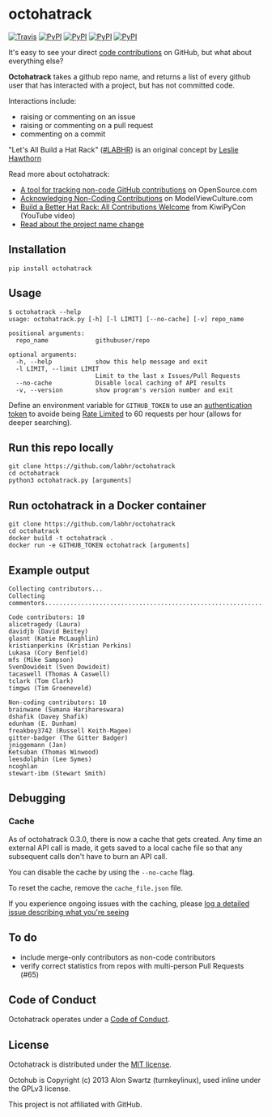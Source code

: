 # octohatrack

[![Travis](https://img.shields.io/travis/LABHR/octohatrack.svg)](https://travis-ci.org/labhr/octohatrack)
[![PyPI](https://img.shields.io/pypi/v/octohatrack.svg)]()
[![PyPI](https://img.shields.io/pypi/pyversions/octohatrack.svg)]()
[![PyPI](https://img.shields.io/pypi/l/octohatrack.svg)]()
[![PyPI](https://img.shields.io/pypi/implementation/octohatrack.svg)]()

It's easy to see your direct [code contributions](https://help.github.com/articles/why-are-my-contributions-not-showing-up-on-my-profile/)
on GitHub, but what about everything else?

**Octohatrack** takes a github repo name, and returns a list of every
github user that has interacted with a project, but has not committed
code.

Interactions include:

-   raising or commenting on an issue
-   raising or commenting on a pull request
-   commenting on a commit

"Let's All Build a Hat Rack" ([\#LABHR](https://twitter.com/search?q=%23LABHR&src=typd)) is an
original concept by [Leslie Hawthorn](http://hawthornlandings.org/2015/02/13/a-place-to-hang-your-hat/)

Read more about octohatrack:

-   [A tool for tracking non-code GitHub contributions](https://opensource.com/life/15/10/octohatrack-github-non-code-contribution-tracker) on OpenSource.com
-   [Acknowledging Non-Coding Contributions](https://modelviewculture.com/pieces/acknowledging-non-coding-contributions) on ModelViewCulture.com
-   [Build a Better Hat Rack: All Contributions Welcome](https://www.youtube.com/watch?v=wQxFKxbWcFM) from KiwiPyCon (YouTube video)
-   [Read about the project name change](http://glasnt.com/blog/2015/11/21/goodbye-octohat.html)

## Installation

```
pip install octohatrack
```

## Usage

```
$ octohatrack --help
usage: octohatrack.py [-h] [-l LIMIT] [--no-cache] [-v] repo_name

positional arguments:
  repo_name             githubuser/repo

optional arguments:
  -h, --help            show this help message and exit
  -l LIMIT, --limit LIMIT
                        Limit to the last x Issues/Pull Requests
  --no-cache            Disable local caching of API results
  -v, --version         show program's version number and exit
```

Define an environment variable for `GITHUB_TOKEN` to use an [authentication token](https://help.github.com/articles/creating-an-access-token-for-command-line-use/) to avoide being [Rate Limited](https://developer.github.com/v3/#rate-limiting)
to 60 requests per hour (allows for deeper searching).


## Run this repo locally

```
git clone https://github.com/labhr/octohatrack
cd octohatrack
python3 octohatrack.py [arguments]
```

## Run octohatrack in a Docker container

```
git clone https://github.com/labhr/octohatrack
cd octohatrack
docker build -t octohatrack .
docker run -e GITHUB_TOKEN octohatrack [arguments]
```

## Example output

```
Collecting contributors...
Collecting commentors............................................................................................................................................................................................

Code contributors: 10
alicetragedy (Laura)
davidjb (David Beitey)
glasnt (Katie McLaughlin)
kristianperkins (Kristian Perkins)
Lukasa (Cory Benfield)
mfs (Mike Sampson)
SvenDowideit (Sven Dowideit)
tacaswell (Thomas A Caswell)
tclark (Tom Clark)
timgws (Tim Groeneveld)

Non-coding contributors: 10
brainwane (Sumana Harihareswara)
dshafik (Davey Shafik)
edunham (E. Dunham)
freakboy3742 (Russell Keith-Magee)
gitter-badger (The Gitter Badger)
jniggemann (Jan)
Ketsuban (Thomas Winwood)
leesdolphin (Lee Symes)
ncoghlan
stewart-ibm (Stewart Smith)
```


## Debugging

### Cache

As of octohatrack 0.3.0, there is now a cache that gets created. 
Any time an external API call is made, it gets saved to a local
cache file so that any subsequent calls don't have to burn an API call.

You can disable the cache by using the `--no-cache` flag. 

To reset the cache, remove the `cache_file.json` file.

If you experience ongoing issues with the caching,
please [log a detailed issue describing what you're seeing](https://github.com/LABHR/octohatrack/issues/new)


## To do

-   include merge-only contributors as non-code contributors
-   verify correct statistics from repos with multi-person Pull Requests (#65)

## Code of Conduct

Octohatrack operates under a [Code of
Conduct](https://github.com/labhr/octohatrack/blob/master/code-of-conduct.md).

## License

Octohatrack is distributed under the [MIT license](https://github.com/labhr/octohatrack/blob/master/LICENSE).

Octohub is Copyright (c) 2013 Alon Swartz (turnkeylinux), used inline under the GPLv3 license.

This project is not affiliated with GitHub.

